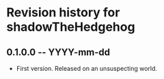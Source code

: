 # Revision history for shadowTheHedgehog

## 0.1.0.0 -- YYYY-mm-dd

* First version. Released on an unsuspecting world.
